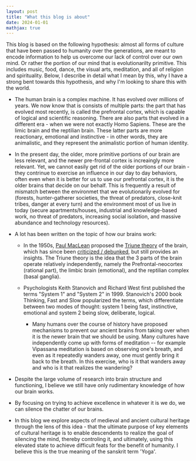```yaml
---
layout: post
title: "What this blog is about"
date: 2024-01-01
mathjax: true
---
```


This blog is based on the following hypothesis: almost all forms of culture that have been passed to humanity over the generations, are meant to encode information to help us overcome our lack of control over our own mind. Or rather the portion of our mind that is evolutionarilty primitive. This includes music, food, dance, the visual arts, meditation, and all of religion and spirituality. Below, I describe in detail what I mean by this, why I have a strong bent towards this hypothesis, and why I'm looking to share this with the world. 

- The human brain is a complex machine. It has evolved over millions of years. We now know that is consists of multiple parts: the part that has evolved most recently, is called the prefrontal cortex, which is capable of logical and scientific reasoning. There are also parts that evolved in a different era - when we were not exactly Homo Sapiens. These are the limic brain and the reptilian brain. These latter parts are more reactionary, emotional and instinctive - in other words, they are animalistic, and they represent the animalistic portion of human identity. 

- In the present day, the older, more primitive portions of our brain are less relevant, and the newer pre-frontal cortex is increaingly more relevant. Yet, we cannot easily get rid of the older portions of our brain - they contrinue to exercise an influence in our day to day behaviors, often even when it is better for us to use our prefrontal cortex, it is the older brains that decide on our behalf. This is frequently a result of mismatch between the environmet that we evolutionarily evolved for (forests, hunter-gatherer societies, the threat of predators, close-knit tribes, danger at every turn) and the environment most of us live in today (secure apartments/houses, industrial and knowledge-based work, no threat of predators, increasing social isolation, and massive abundance and technology resources).   

- A lot has been written on the topic of how our brains work:

	- In the 1950s, [Paul MacLean](https://en.wikipedia.org/wiki/Paul_D._MacLean) proposed the [Triune theory](https://en.wikipedia.org/wiki/Triune_brain) of the brain, which has since been [criticized / debunked](https://medicine.yale.edu/news/yale-medicine-magazine/article/a-theory-abandoned-but-still-compelling/), but still provides an insights. The Triune theory is the idea that the 3 parts of the brain operate relatively independently, namely the Prefrontal-neocortex (rational part), the limbic brain (emotional), and the reptilian complex (basal ganglia). 

	- Psychologists Keith Stanovich and Richard West first published the terms "System 1" and "System 2" in 1999. Stanovich's 2000 book Thinking, Fast and Slow popularized the terms, which differentiate between two modes of thought: system 1 being fast, instinctive, emotional and system 2 being slow, deliberate, logical. 

        - Many humans over the course of history have proposed mechanisms to prevent our ancient brains from taking over when it is the newer brain that we should be using. Many cultures have independently come up with forms of meditation -- for example Vipassana meditation is based on observing one's breath, and even as it repeatedly wanders away, one must gently bring it back to the breath. In this exercise, who is it that wanders away and who is it that realizes the wandering?

- Despite the large volume of research into brain structure and functioning, I believe we still have only rudimentary knowledge of how our brain works. 

- By focusing on trying to achieve excellence in whatever it is we do, we can silence the chatter of our brains. 

- In this blog we explore aspects of medieval and ancient cultural heritage through the lens of this idea - that the ultimate purpose of key elements of cultural heritage is to enable descendents to realize the goal of silencing the mind, thereby controling it, and ultimately, using this elevated state to achieve difficult feats for the benefit of humanity. I believe this is the true meaning of the sanskrit term 'Yoga'. 


